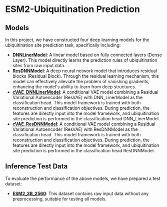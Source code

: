 # ESM2-Ubiquitination Prediction

## Models

In this project, we have constructed four deep learning models for the ubiquitination site prediction task, specifically including:

- **[DNNLinerModel](https://github.com/EUP-laboratory/ESM2-Ubiquitination-Prediction/tree/main/Model/DNNLinerModel)**: A linear model based on fully connected layers (Dense Layer). This model directly learns the prediction rules of ubiquitination sites from raw input data.
- **[ResDNNModel](https://github.com/EUP-laboratory/ESM2-Ubiquitination-Prediction/tree/main/Model/ResDNNModel)**: A deep neural network model that introduces residual blocks (Residual Block). Through the residual learning mechanism, this model can effectively alleviate the problem of vanishing gradients, enhancing the model's ability to learn from deep structures.
- **[cVAE_DNNLinerModel](https://github.com/EUP-laboratory/ESM2-Ubiquitination-Prediction/tree/main/Model/cVAE_DNNLinearModel)**: A conditional VAE model combining a Residual Variational Autoencoder (ResVAE) with DNN_LinerModel as the classification head. This model framework is trained with both reconstruction and classification objectives. During prediction, the features are directly input into the model framework, and ubiquitination site prediction is performed in the classification head DNN_LinerModel.
- **[cVAE_ResDNNModel](https://github.com/EUP-laboratory/ESM2-Ubiquitination-Prediction/tree/main/Model/cVAE_ResDNNModel)**: A conditional VAE model combining a Residual Variational Autoencoder (ResVAE) with ResDNNModel as the classification head. This model framework is trained with both reconstruction and classification objectives. During prediction, the features are directly input into the model framework, and ubiquitination site prediction is performed in the classification head ResDNNModel.

## Inference Test Data

To evaluate the performance of the above models, we have prepared a test dataset:

- **[ESM2_3B_2560](https://github.com/EUP-laboratory/ESM2-Ubiquitination-Prediction/tree/main/Inference_test_data/ESM2_3B_2560)**: This dataset contains raw input data without any preprocessing, suitable for testing all models.